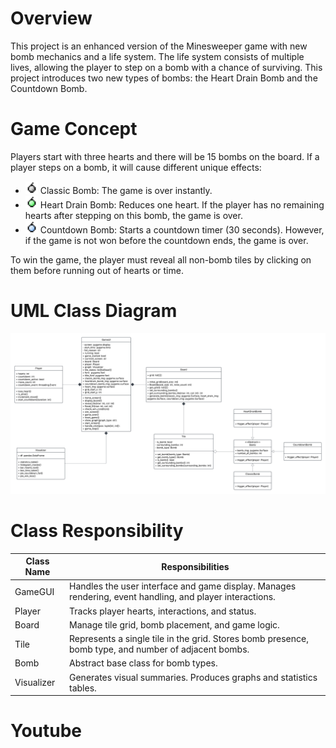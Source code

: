 # Overview
This project is an enhanced version of the Minesweeper game with new bomb mechanics and a life system. The life system consists of multiple lives, allowing the player to step on a bomb with a chance of surviving.  This project introduces two new types of bombs: the Heart Drain Bomb and the Countdown Bomb.

# Game Concept
Players start with three hearts and there will be 15 bombs on the board. If a player steps on a bomb, it will cause different unique effects:
- <img src="image/classic.png" alt="Classic Bomb" width="20" height="20"> Classic Bomb: The game is over instantly.
- <img src="image/heartdrain.png" alt="Classic Bomb" width="20" height="20"> Heart Drain Bomb: Reduces one heart. If the player has no remaining hearts after stepping on this bomb, the game is over.
- <img src="image/countdown.png" alt="Classic Bomb" width="20" height="20"> Countdown Bomb: Starts a countdown timer (30 seconds). However, if the game is not won before the countdown ends, the game is over.

To win the game, the player must reveal all non-bomb tiles by clicking on them before running out of hearts or time.

# UML Class Diagram
![UML](image/UML.png)

# Class Responsibility
| **Class Name** | **Responsibilities**                                                                                     |
|----------------|----------------------------------------------------------------------------------------------------------|
| GameGUI        | Handles the user interface and game display. Manages rendering, event handling, and player interactions. |
| Player         | Tracks player hearts, interactions, and status.                                                          |
| Board          | Manage tile grid, bomb placement, and game logic.                                                        |
| Tile           | Represents a single tile in the grid. Stores bomb presence, bomb type, and number of adjacent bombs.     |
| Bomb           | Abstract base class for bomb types.                                                                      |
| Visualizer     | Generates visual summaries. Produces graphs and statistics tables.                                       |



# Youtube

